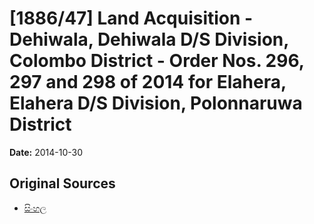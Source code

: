# [1886/47] Land Acquisition - Dehiwala, Dehiwala D/S Division, Colombo District - Order Nos. 296, 297 and 298 of 2014 for Elahera, Elahera D/S Division, Polonnaruwa District

**Date:** 2014-10-30

## Original Sources

- [සිංහල](https://documents.gov.lk/view/extra-gazettes/2014/10/1886-47_S.pdf)
